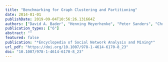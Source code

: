 ```yaml
---
title: "Benchmarking for Graph Clustering and Partitioning"
date: 2014-01-01
publishDate: 2019-09-04T10:56:26.131664Z
authors: ["David A. Bader", "Henning Meyerhenke", "Peter Sanders", "Christian Schulz", "Andrea Kappes", "Dorothea Wagner"]
publication_types: ["6"]
abstract: ""
featured: false
publication: "*Encyclopedia of Social Network Analysis and Mining*"
url_pdf: "https://doi.org/10.1007/978-1-4614-6170-8_23"
doi: "10.1007/978-1-4614-6170-8_23"
---
```


